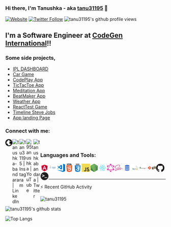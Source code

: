 ### Hi there, I'm Tanushka - aka [tanu31195][website] 👋

[![Website](https://img.shields.io/website?label=tanu31195.github.io&style=for-the-badge&url=https%3A%2F%2Ftanu31195.github.io)](https://tanu31195.github.io)
[![Twitter Follow](https://img.shields.io/twitter/follow/tanushkabandara?color=1DA1F2&logo=twitter&style=for-the-badge)](https://twitter.com/intent/follow?original_referer=https%3A%2F%2Fgithub.com%2Ftanu31195&screen_name=tanushkabandara)
![tanu31195's github profile views](https://komarev.com/ghpvc/?username=tanu31195)

## I'm a Software Engineer at [CodeGen International](http://www.codegen.co.uk/)!!

### Some side projects,
- [IPL DASHBOARD](http://ipldashboard-env.eba-zgpmvgqi.us-east-2.elasticbeanstalk.com/#/)
- [Car Game](https://tanu31195.github.io/js-car-game/)  
- [CodePlay App](https://tanu31195.github.io/CodePlay/)  
- [TicTacToe App](https://tictactoe-16398.web.app/)  
- [Meditation App](https://tanu31195.github.io/js-meditation-app/)  
- [BeatMaker App](https://tanu31195.github.io/js-beatmaker/)  
- [Weather App](https://tanu31195.github.io/js-weather-app/)  
- [ReactTest Game](https://tanu31195.github.io/ReacTest/)  
- [Timeline Steve Jobs](https://tanu31195.github.io/timeline-stevejobs/)  
- [App landing Page](https://tanu31195.github.io/app-landing-page/)  

### Connect with me:

[<img align="left" alt="tanu31195.github.io" width="22px" src="https://raw.githubusercontent.com/iconic/open-iconic/master/svg/globe.svg" />][website]
[<img align="left" alt="tanushka-bandara | LinkedIn" width="22px" src="https://cdn.jsdelivr.net/npm/simple-icons@v3/icons/linkedin.svg" />][linkedin]
[<img align="left" alt="tanu31195 | Instagram" width="22px" src="https://cdn.jsdelivr.net/npm/simple-icons@v3/icons/instagram.svg" />][instagram]
[<img align="left" alt="95tanushka | YouTube" width="22px" src="https://cdn.jsdelivr.net/npm/simple-icons@v3/icons/youtube.svg" />][youtube]
[<img align="left" alt="tanushkabandara | Twitter" width="22px" src="https://cdn.jsdelivr.net/npm/simple-icons@v3/icons/twitter.svg" />][twitter]

<br />

### Languages and Tools:


<img align="left" alt="Angular" width="26px" src="https://raw.githubusercontent.com/github/explore/80688e429a7d4ef2fca1e82350fe8e3517d3494d/topics/angular/angular.png" />
<img align="left" alt="Java" width="26px" src="https://raw.githubusercontent.com/github/explore/80688e429a7d4ef2fca1e82350fe8e3517d3494d/topics/java/java.png" />
<img align="left" alt="Visual Studio Code" width="26px" src="https://raw.githubusercontent.com/github/explore/80688e429a7d4ef2fca1e82350fe8e3517d3494d/topics/visual-studio-code/visual-studio-code.png" />
<img align="left" alt="HTML5" width="26px" src="https://raw.githubusercontent.com/github/explore/80688e429a7d4ef2fca1e82350fe8e3517d3494d/topics/html/html.png" />
<img align="left" alt="CSS3" width="26px" src="https://raw.githubusercontent.com/github/explore/80688e429a7d4ef2fca1e82350fe8e3517d3494d/topics/css/css.png" />
<img align="left" alt="JavaScript" width="26px" src="https://raw.githubusercontent.com/github/explore/80688e429a7d4ef2fca1e82350fe8e3517d3494d/topics/javascript/javascript.png" />
<img align="left" alt="Node.js" width="26px" src="https://raw.githubusercontent.com/github/explore/80688e429a7d4ef2fca1e82350fe8e3517d3494d/topics/nodejs/nodejs.png" />
<img align="left" alt="React" width="26px" src="https://raw.githubusercontent.com/github/explore/80688e429a7d4ef2fca1e82350fe8e3517d3494d/topics/react/react.png" />
<img align="left" alt="GraphQL" width="26px" src="https://raw.githubusercontent.com/github/explore/80688e429a7d4ef2fca1e82350fe8e3517d3494d/topics/graphql/graphql.png" />
<img align="left" alt="Sass" width="26px" src="https://raw.githubusercontent.com/github/explore/80688e429a7d4ef2fca1e82350fe8e3517d3494d/topics/sass/sass.png" />
<img align="left" alt="SQL" width="26px" src="https://raw.githubusercontent.com/github/explore/80688e429a7d4ef2fca1e82350fe8e3517d3494d/topics/sql/sql.png" />
<img align="left" alt="MySQL" width="26px" src="https://raw.githubusercontent.com/github/explore/80688e429a7d4ef2fca1e82350fe8e3517d3494d/topics/mysql/mysql.png" />
<img align="left" alt="MongoDB" width="26px" src="https://raw.githubusercontent.com/github/explore/80688e429a7d4ef2fca1e82350fe8e3517d3494d/topics/mongodb/mongodb.png" />
<img align="left" alt="Git" width="26px" src="https://raw.githubusercontent.com/github/explore/80688e429a7d4ef2fca1e82350fe8e3517d3494d/topics/git/git.png" />
<img align="left" alt="GitHub" width="26px" src="https://raw.githubusercontent.com/github/explore/78df643247d429f6cc873026c0622819ad797942/topics/github/github.png" />
<img align="left" alt="Terminal" width="26px" src="https://raw.githubusercontent.com/github/explore/80688e429a7d4ef2fca1e82350fe8e3517d3494d/topics/terminal/terminal.png" />

<br />
<br />

---

:zap: Recent GitHub Activity
  
<!--START_SECTION:activity-->


<p><img align="center" src="https://github-readme-streak-stats.herokuapp.com/?user=tanu31195&" alt="tanu31195" /></p>


![tanu31195's github stats](https://github-readme-stats.tanu31195.vercel.app/api?username=tanu31195&hide=contribs,issues)


![Top Langs](https://github-readme-stats.tanu31195.vercel.app/api/top-langs/?username=tanu31195&layout=compact)


[website]: https://tanu31195.github.io/
[twitter]: https://twitter.com/tanushkabandara
[youtube]: https://www.youtube.com/user/95tanushka/
[instagram]: https://instagram.com/tanu31195
[linkedin]: https://www.linkedin.com/in/tanushka-bandara/
